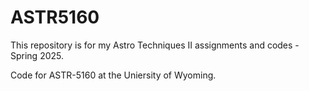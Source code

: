 # ASTR5160

This repository is for my Astro Techniques II assignments and codes -Spring 2025.

Code for ASTR-5160 at the Uniersity of Wyoming.


